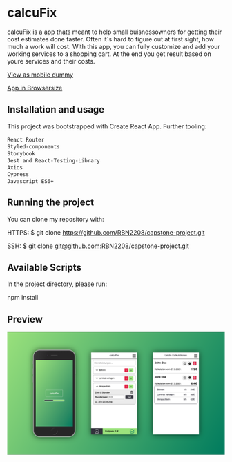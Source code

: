# calcuFix

calcuFix is a app thats meant to help small buisnessowners for getting their cost estimates done faster.
Often it´s hard to figure out at first sight, how much a work will cost. With this app, you can fully customize and add your working services to a shopping cart. At the end you get result based on youre services and their costs.

[View as mobile dummy](https://display-app-frame.vercel.app/)

[App in Browsersize](capstone-project-zeta.vercel.app)

## Installation and usage

This project was bootstrapped with Create React App. Further tooling:

    React Router
    Styled-components
    Storybook
    Jest and React-Testing-Library
    Axios
    Cypress
    Javascript ES6+

## Running the project

You can clone my repository with:

HTTPS:
$ git clone https://github.com/RBN2208/capstone-project.git

SSH:
$ git clone git@github.com:RBN2208/capstone-project.git

## Available Scripts

In the project directory, please run:

npm install

## Preview

![Preview](./public/Apppreview.png)
